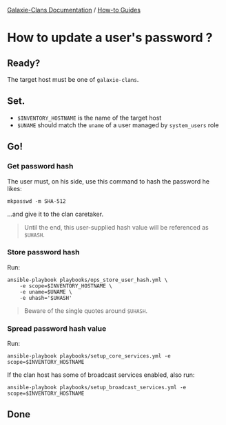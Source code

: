 [Galaxie-Clans Documentation](README.md) / [How-to Guides](_HOWTO__.md)

# How to update a user's password ?

## Ready?

The target host must be one of `galaxie-clans`.

## Set.

* `$INVENTORY_HOSTNAME` is the name of the target host
* `$UNAME` should match the `uname` of a user managed by `system_users` role

## Go!

### Get password hash

The user must, on his side, use this command to hash the password he likes:
```
mkpasswd -m SHA-512
```
...and give it to the clan caretaker. 

> Until the end, this user-supplied hash value will be referenced as `$UHASH`.

### Store password hash

Run:
```
ansible-playbook playbooks/ops_store_user_hash.yml \
    -e scope=$INVENTORY_HOSTNAME \
    -e uname=$UNAME \
    -e uhash='$UHASH'
```

>
> Beware of the single quotes around `$UHASH`.
>

### Spread password hash value

Run:
```
ansible-playbook playbooks/setup_core_services.yml -e scope=$INVENTORY_HOSTNAME
```

If the clan host has some of broadcast services enabled, also run:
```
ansible-playbook playbooks/setup_broadcast_services.yml -e scope=$INVENTORY_HOSTNAME 
```

## Done